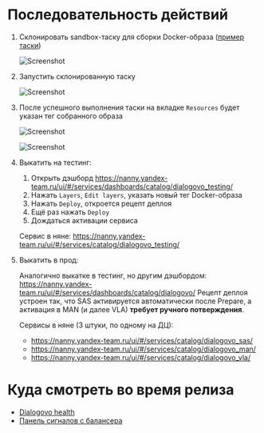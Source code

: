 # Последовательность действий

1. Склонировать sandbox-таску для сборки Docker-образа ([пример таски](https://sandbox.yandex-team.ru/task/520072694/view))
    
    ![Screenshot](https://jing.yandex-team.ru/files/ivangromov/uhura_2019-11-14T12%3A40%3A10.900350.jpg)
2. Запустить склонированную таску  

    ![Screenshot](https://jing.yandex-team.ru/files/ivangromov/uhura_2019-11-14T13%3A44%3A18.758642.jpg)
3. После успешного выполнения таски на вкладке `Resources` будет указан тег собранного образа

    ![Screenshot](https://jing.yandex-team.ru/files/ivangromov/uhura_2019-11-14T12%3A46%3A04.675436.jpg)

    ![Screenshot](https://jing.yandex-team.ru/files/ivangromov/uhura_2019-11-14T12%3A47%3A38.373916.jpg)
4. Выкатить на тестинг:
    
    1. Открыть дэшборд https://nanny.yandex-team.ru/ui/#/services/dashboards/catalog/dialogovo_testing/
    2. Нажать `Layers`, `Edit layers`, указать новый тег Docker-образа
    3. Нажать `Deploy`, откроется рецепт деплоя
    4. Ещё раз нажать `Deploy`
    5. Дождаться активации сервиса   

    Сервис в няне: https://nanny.yandex-team.ru/ui/#/services/catalog/dialogovo_testing/
5. Выкатить в прод:

    Аналогично выкатке в тестинг, но другим дэшбордом: https://nanny.yandex-team.ru/ui/#/services/dashboards/catalog/dialogovo/
    Рецепт деплоя устроен так, что SAS активируется автоматически после Prepare, а активация в MAN (и далее VLA) **требует ручного потверждения**.
        
    Сервисы в няне (3 штуки, по одному на ДЦ):
    * https://nanny.yandex-team.ru/ui/#/services/catalog/dialogovo_sas/
    * https://nanny.yandex-team.ru/ui/#/services/catalog/dialogovo_man/
    * https://nanny.yandex-team.ru/ui/#/services/catalog/dialogovo_vla/  

# Куда смотреть во время релиза

- [Dialogovo health](https://solomon.yandex-team.ru/?project=dialogovo&cluster=prod&dashboard=dialogovo-health)
- [Панель сигналов с балансера](https://yasm.yandex-team.ru/template/panel/balancer_common_panel/fqdn=dialogovo.alice.yandex.net;itype=balancer;ctype=prod;locations=man,sas,vla;prj=dialogovo.alice.yandex.net;signal=service_total;)
